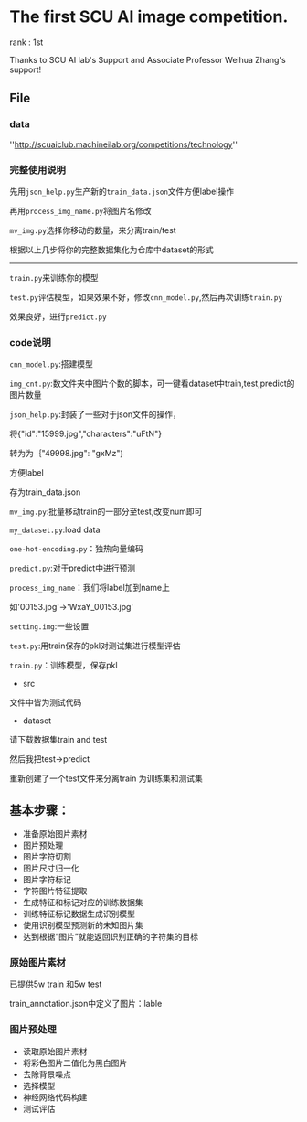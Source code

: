 # The first SCU AI image competition.

rank : 1st

Thanks to SCU AI lab's Support and Associate Professor Weihua Zhang's support!

## File

### data 

''http://scuaiclub.machineilab.org/competitions/technology''

### 完整使用说明

先用``json_help.py``生产新的``train_data.json``文件方便label操作

再用``process_img_name.py``将图片名修改

``mv_img.py``选择你移动的数量，来分离train/test

根据以上几步将你的完整数据集化为仓库中dataset的形式

-----------------


``train.py``来训练你的模型

``test.py``评估模型，如果效果不好，修改``cnn_model.py``,然后再次训练``train.py``

效果良好，进行``predict.py``


###  code说明

``cnn_model.py``:搭建模型

``img_cnt.py``:数文件夹中图片个数的脚本，可一键看dataset中train,test,predict的图片数量

``json_help.py``:封装了一些对于json文件的操作，

将{"id":"15999.jpg","characters":"uFtN"}

转为为｛"49998.jpg": "gxMz"｝

方便label

存为train_data.json

``mv_img.py``:批量移动train的一部分至test,改变num即可

``my_dataset.py``:load data

``one-hot-encoding.py``：独热向量编码

``predict.py``:对于predict中进行预测

``process_img_name``：我们将label加到name上

如'00153.jpg'->'WxaY_00153.jpg'

``setting.img``:一些设置

``test.py``:用train保存的pkl对测试集进行模型评估

``train.py``：训练模型，保存pkl


- src

文件中皆为测试代码

- dataset

请下载数据集train and test

然后我把test->predict

重新创建了一个test文件来分离train 为训练集和测试集


## 基本步骤：

- 准备原始图片素材
- 图片预处理
- 图片字符切割
- 图片尺寸归一化
- 图片字符标记
- 字符图片特征提取
- 生成特征和标记对应的训练数据集
- 训练特征标记数据生成识别模型
- 使用识别模型预测新的未知图片集
- 达到根据“图片”就能返回识别正确的字符集的目标

### 原始图片素材

已提供5w train 和5w test

train_annotation.json中定义了图片：lable

### 图片预处理

- 读取原始图片素材
- 将彩色图片二值化为黑白图片
- 去除背景噪点
- 选择模型
- 神经网络代码构建
- 测试评估



